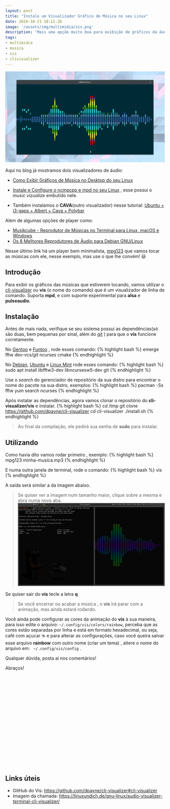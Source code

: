 ```yaml
---
layout: post
title: "Instale um Visualizador Gráfico de Música no seu Linux"
date: 2019-10-21 18:11:28
image: '/assets/img/multimidia/vis.png'
description: 'Mais uma opção muito boa para exibição de gráficos da áudio. 🎼️'
tags:
- multimidia
- musica
- vis
- clivisualizer
---
```


![Instale um Visualizar Gráfico de Música no seu Linux](/assets/img/multimidia/vis.png)

Aqui no blog já mostramos dois visualizadores de áudio:
+ [Como Exibir Gráficos de Música no Desktop do seu Linux](https://terminalroot.com.br/2019/06/como-exibir-graficos-de-musica-no-desktop-do-seu-linux.html)
+ [Instale e Configure o ncmpcpp e mpd no seu Linux](https://terminalroot.com.br/2019/07/instale-e-configurar-o-ncmpcpp-e-mpd-no-seu-linux.html) , esse possui o *music vizualize* embutido nele.

+ Também instalamos o **CAVA**(outro visualizador) nesse tutorial: [Ubuntu + i3-gaps + Albert + Cava + Polybar](https://terminalroot.com.br/2019/01/ubuntu-i3gaps-albert-cava-polybar.html)

Além de algumas opções de player como:
+ [Musikcube - Reprodutor de Músicas no Terminal para Linux, macOS e Windows](https://terminalroot.com.br/2019/10/musikcube-um-otimo-reprodutor-de-musicas-no-terminal-para-linux-macos-e-windows.html)
+ [Os 8 Melhores Reprodutores de Áudio para Debian GNU/Linux](https://terminalroot.com.br/2016/05/os-8-melhores-reprodutores-de-audio.html)

Nesse último link há um player bem minimalista, [mpg123](https://terminalroot.com.br/2016/05/os-8-melhores-reprodutores-de-audio.html#3---mpg123) que vamos tocar as músicas com ele, nesse exemplo, mas use o que lhe convém! 😃

<!-- RETANGULO LARGO -->
<script async src="https://pagead2.googlesyndication.com/pagead/js/adsbygoogle.js"></script>
<!-- Informat -->
<ins class="adsbygoogle"
style="display:block"
data-ad-client="ca-pub-2838251107855362"
data-ad-slot="2327980059"
data-ad-format="auto"
data-full-width-responsive="true"></ins>
<script>
(adsbygoogle = window.adsbygoogle || []).push({});
</script>

## Introdução

Para exibir os gráficos das músicas que estiverem tocando, vamos utilizar o [cli-visualizer](https://github.com/dpayne/cli-visualizer) ou **vis** (o nome do comando) que é um visualizador de linha de comando. Suporta **mpd**, e com suporte experimental para **alsa** e **pulseaudio**.

## Instalação

Antes de mais nada, verifique se seu sistema possui as dependências(só são duas, bem pequenas por sinal, além do [git](https://terminalroot.com.br/git) ) para que o **vis** funcione corretamente. 

No [Gentoo](https://terminalroot.com.br/2017/05/como-instalar-o-gentoo.html) e [Funtoo](https://terminalroot.com.br/2018/10/como-instalar-o-funtoo-pelo-ubuntu-ou-linux-mint.html) , rode esses comando:
{% highlight bash %}
emerge fftw dev-vcs/git ncurses cmake
{% endhighlight %}

No [Debian](https://terminalroot.com.br/2016/05/conheca-o-devuan-um-debian-sem-systehtml.html), [Ubuntu](https://terminalroot.com.br/2019/10/remaster-ubuntu-buntuwm-linux.html) e [Linux Mint](https://terminalroot.com.br/2019/07/como-customizar-seu-linux-mint-com-i3-polybar-rofi.html) rode esses comando:
{% highlight bash %}
sudo apt install libfftw3-dev libncursesw5-dev git
{% endhighlight %}

Use o *search* do gerenciador de repositório da sua distro para encontrar o nome do pacote na sua distro, exemplos:
{% highlight bash %}
pacman -Ss fftw
yum search ncurses
{% endhighlight %}

Após instalar as dependências, agora vamos clonar o repositório do **cli-visualizer/vis** e instalar.
{% highlight bash %}
cd /tmp
git clone https://github.com/dpayne/cli-visualizer
cd cli-visualizer
./install.sh
{% endhighlight %}
> Ao final da compilação, ele pedirá sua senha de **sudo** para instalar.

<!-- RETANGULO LARGO 2 -->
<script async src="//pagead2.googlesyndication.com/pagead/js/adsbygoogle.js"></script>
<ins class="adsbygoogle"
style="display:block; text-align:center;"
data-ad-layout="in-article"
data-ad-format="fluid"
data-ad-client="ca-pub-2838251107855362"
data-ad-slot="8549252987"></ins>
<script>
(adsbygoogle = window.adsbygoogle || []).push({});
</script>

## Utilizando

Como havia dito vamos rodar primeiro , exemplo:
{% highlight bash %}
mpg123 minha-musica.mp3
{% endhighlight %}

E numa outra janela de terminal, rode o comando:
{% highlight bash %}
vis
{% endhighlight %}

A saída será similar a da imagem abaixo.
> Se quiser ver a imagem num tamanho maior, clique sobre a mesma e abra numa nova aba.
[![Instale um Visualizar Gráfico de Música no seu Linux](/assets/img/multimidia/vis.jpg)](/assets/img/multimidia/vis.jpg)


Se quiser sair do **vis** tecle a letra **q**
> Se você encerrar ou acabar a música , o **vis** irá parar com a animação, mas ainda estará rodando.

Você ainda pode configurar as cores da animação do **vis** à sua maneira, para isso edite o arquivo: `~/.config/vis/colors/rainbow`, perceba que as cores estão separadas por linha e está em formato hexadecimal, ou seja, café com açucar ☕ e para alterar as configurações, caso você queira salvar esse arquivo **rainbow** com outro nome (criar um tema) , altere o nome do arquivo em: ` ~/.config/vis/config` .

Qualquer dúvida, posta aí nos comentários!

Abraços!

<!-- QUADRADO -->
<script async src="//pagead2.googlesyndication.com/pagead/js/adsbygoogle.js"></script>
<ins class="adsbygoogle"
style="display:inline-block;width:336px;height:280px"
data-ad-client="ca-pub-2838251107855362"
data-ad-slot="5351066970"></ins>
<script>
(adsbygoogle = window.adsbygoogle || []).push({});
</script>

## Links úteis
+ GitHub do Vis: <https://github.com/dpayne/cli-visualizer#cli-visualizer>
+ Imagem da chamada: <https://linuxundich.de/gnu-linux/audio-visualizer-terminal-cli-visualizer/>
    
